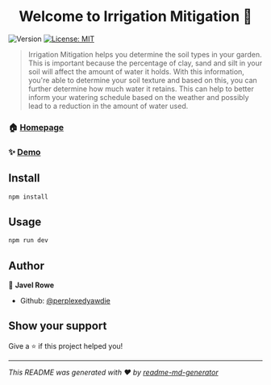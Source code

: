 <h1 align="center">Welcome to Irrigation Mitigation 👋</h1>
<p>
  <img alt="Version" src="https://img.shields.io/badge/version-1.0.0-blue.svg?cacheSeconds=2592000" />
  <a href="#" target="_blank">
    <img alt="License: MIT" src="https://img.shields.io/badge/License-MIT-yellow.svg" />
  </a>
</p>

> Irrigation Mitigation helps you determine the soil types in your garden. This is important because the percentage of clay, sand and silt in your soil will affect the amount of water it holds. With this information, you're able to determine your soil texture and based on this, you can further determine how much water it retains. This can help to better inform your watering schedule based on the weather and possibly lead to a reduction in the amount of water used.

### 🏠 [Homepage](https://irrigation-mitigation.vercel.app)

### ✨ [Demo](https://irrigation-mitigation.vercel.app)

## Install

```sh
npm install
```

## Usage

```sh
npm run dev
```

## Author

👤 **Javel Rowe**

* Github: [@perplexedyawdie](https://github.com/perplexedyawdie)

## Show your support

Give a ⭐️ if this project helped you!

***
_This README was generated with ❤️ by [readme-md-generator](https://github.com/kefranabg/readme-md-generator)_